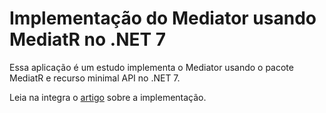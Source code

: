 # Implementação do Mediator usando MediatR no .NET 7

Essa aplicação é um estudo implementa o Mediator usando o pacote MediatR e recurso minimal API no .NET 7.

Leia na integra o [artigo](./) sobre a implementação.